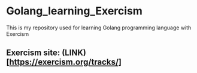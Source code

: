 # Golang_learning_Exercism
This is my repository used for learning Golang programming language with Exercism

## Exercism site: (LINK)[https://exercism.org/tracks/]